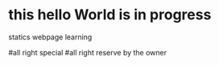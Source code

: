 # this hello World is in progress

statics webpage learning

#all right special
#all right reserve by the owner

